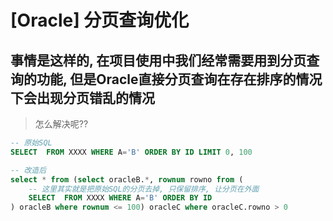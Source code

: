# \[Oracle] 分页查询优化

## 事情是这样的, 在项目使用中我们经常需要用到分页查询的功能, 但是Oracle直接分页查询在存在排序的情况下会出现分页错乱的情况

> 怎么解决呢??

```sql
-- 原始SQL
SELECT  FROM XXXX WHERE A='B' ORDER BY ID LIMIT 0, 100
```

```sql
-- 改造后
select * from (select oracleB.*, rownum rowno from (
    -- 这里其实就是把原始SQL的分页去掉, 只保留排序, 让分页在外面
    SELECT  FROM XXXX WHERE A='B' ORDER BY ID
) oracleB where rownum <= 100) oracleC where oracleC.rowno > 0
```
